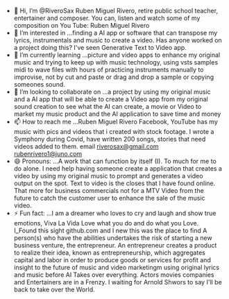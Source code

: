 - 👋 Hi, I’m @RiveroSax Ruben Miguel Rivero, retire public school teacher, entertainer and composer. You can, listen and watch some of my composition on You Tube: Ruben Miguel Rivero 
- 👀 I’m interested in ...finding a AI app or software that can transpose my lyrics, instrumentals and music to create a video. Has anyone worked on a project doing this? I've seen Generative Text to Video app. 
- 🌱 I’m currently learning ...picture and video apps to enhance my original music and trying to keep up with music technology, using vsts samples midi to wave files with hours of practicing instruments manually to improvise, not by cut and paste or drag and drop a sample or copying someones sound. 
- 💞️ I’m looking to collaborate on ...a project by using my original music and a AI app that will be able to create a Video app from my original sound creation to see what the AI can create, a movie or Video to market my music product and the AI application to save time and money 
- 📫 How to reach me ...Ruben Miguel Rivero Facebook, YouTube has my music with pics and videos that i created with stock footage. I wrote a Symphony during Covid, have written 200 songs, stories that need videos added to them. email riverosax@gmail.com rubenrivero1@juno.com
- 😄 Pronouns: ...A work that can function by itself (I). To much for me to do alone. I need help having someone create a application that creates a video by using my original music to prompt and generates a video output on the spot. Text to video is the closes that I have found online. That more for business commercials not for a MTV Video from the future to catch the customer user to enhance the sale of the music video.
- ⚡ Fun fact: ...I am a dreamer who loves to cry and laugh and show true emotions, Viva La Vida Love what you do and do what you Love. I_Found this sight github.com and I new this was the place to find A person(s) who have the abilities undertakes the risk of starting a new business venture, the entrepreneur. An entrepreneur creates a product to realize their idea, known as entrepreneurship, which aggregates capital and labor in order to produce goods or services for profit and insight to the future of music and video marketingm using original lyrics and music before AI Takes over everything. Actors movies companies and Entertainers are in a Frenzy. I waiting for Arnold Shwors to say I'll be back to take over the World.

<!---
RiveroSax/RiveroSax is a ✨ special ✨ repository because its `README.md` (this file) appears on your GitHub profile.
You can click the Preview link to take a look at your changes.
--->
